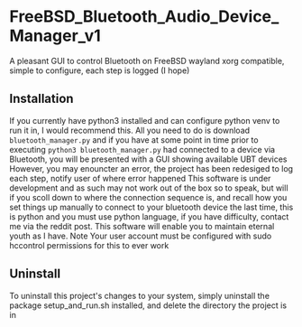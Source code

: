 # FreeBSD_Bluetooth_Audio_Device_Manager_v1
A pleasant GUI to control Bluetooth on FreeBSD wayland xorg compatible, simple to configure, 
each step is logged (I hope)
## Installation
If you currently have python3 installed and can configure python venv to run it in, I would recommend this. All you need to do is download 
`bluetooth_manager.py` and if you have at some point in time prior to executing `python3 bluetooth_manager.py` had connected to a device 
via Bluetooth, you will be presented with a GUI showing available UBT devices
However, you may enouncter an error, the project has been redesiged to log each step, notify user of where error happened
This software is under development and as such may not work out of the box so to speak, but will if you scoll down to where the connection sequence is, and recall how you set things up manually to connect to your bluetooth device the last time, this is python and you must use python language, if you have difficulty, contact me via the reddit post. This software will enable you to maintain eternal youth as I have.
Note
Your user account must be configured with sudo hccontrol permissions for this to ever work

## Uninstall

To uninstall this project's changes to your system, simply uninstall the package setup_and_run.sh installed, and delete the directory the project is in
